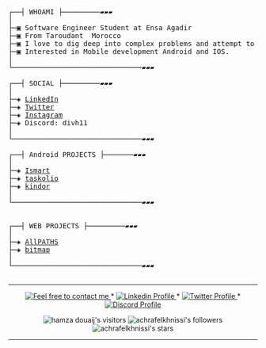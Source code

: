  
<pre>

┌──┤ WHOAMI ├─────────▰▰▰
│
├─▣ Software Engineer Student at Ensa Agadir 
├─▣ From Taroudant  Morocco
├─▣ I love to dig deep into complex problems and attempt to find the simplest yet the most effecient solution.
├─▣ Interested in Mobile development Android and IOS.
│
└───────────────────────────────▰▰▰

┌──┤ SOCIAL ├─────────▰▰▰
│
├─◈ <a href="https://www.linkedin.com/in/hamza-douaij">LinkedIn</a>
├─◈ <a href="https://twitter.com/hamzadouaij">Twitter</a>
├─◈ <a href="https://www.instagram.com/hamza_douij">Instagram</a>
├─◈ Discord: divh11
│
└───────────────────────────────▰▰▰

┌──┤ Android PROJECTS ├───────▰▰▰
│
├─◈ <a href="https://github.com/hamzamza/ismart">Ismart</a>
├─◈ <a href="https://github.com/hamzamza/taskolio">taskolio</a>
├─◈ <a href="https://github.com/hamzamza/kindor">kindor</a>
│
└───────────────────────────────▰▰▰


┌──┤ WEB PROJECTS ├─────────▰▰▰
│
├─◈ <a href="https://github.com/hamzamza/allpaths">AllPATHS</a>
├─◈ <a href="https://github.com/hamzamza/bitmap">bitmap</a>
│
└───────────────────────────────▰▰▰

</pre>

--------------

<p align="center">
	<a href="mailto:hamzadouaij7@gmail.com">
		<img alt="Feel free to contact me" src="https://img.shields.io/badge/-Ask_me_anything-blue?style=flat&logo=Gmail&logoColor=white&link=mailto:hamzadouaij7@gmail.com&color=3d85c6" />
	</a>
	<span> * </span>
    <a href="https://www.linkedin.com/in/hamza-douaij/">
        <img alt="Linkedin Profile" src="https://img.shields.io/badge/-Linkedin-0072b1?style=flat&logo=Linkedin&logoColor=white&link=https://www.linkedin.com/in/hamza-douaij/" />
    </a>
    <span> * </span>
    <a href="https://twitter.com/suprivada">
        <img alt="Twitter Profile" src="https://img.shields.io/badge/-Twitter-0072b1?style=flat&logo=Twitter&logoColor=white&link=https://www.linkedin.com/in/achrafelkhnissi/&color=1DA1F2" />
    </a>
    <span> * </span>
    <a href="https://www.linkedin.com/in/achrafelkhnissi/">
        <img alt="Discord Profile" src="https://img.shields.io/badge/-Discord-0072b1?style=flat&logo=Discord&logoColor=white&link=https://www.linkedin.com/in/achrafelkhnissi/&color=7289da" />
    </a>

</p>
 

<p align="center">
	<img alt="hamza douaij's visitors" src="https://komarev.com/ghpvc/?username=achrafelkhnissi&color=8c36db&style=flat&label=visitors" />
	<img alt="achrafelkhnissi's followers" src="https://img.shields.io/github/followers/achrafelkhnissi?color=blueviolet" />
	<img alt="achrafelkhnissi's stars" src="https://img.shields.io/github/stars/achrafelkhnissi?color=blueviolet" />
</p>

--------------- 




 
